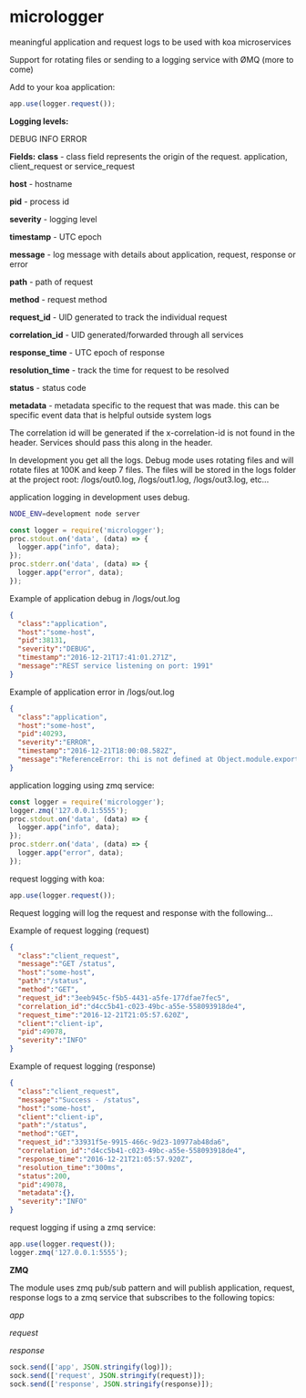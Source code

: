 # micrologger

meaningful application and request logs to be used with koa microservices

Support for rotating files or sending to a logging service with ØMQ (more to come)

Add to your koa application:

```js
app.use(logger.request());
```

**Logging levels:**

DEBUG
INFO
ERROR


**Fields:**
**class** - class field represents the origin of the request. application, client\_request or service\_request

**host** - hostname

**pid** - process id

**severity** - logging level

**timestamp** - UTC epoch

**message** - log message with details about application, request, response or error

**path** - path of request

**method** - request method

**request\_id** - UID generated to track the individual request

**correlation\_id** - UID generated/forwarded through all services

**response\_time** - UTC epoch of response

**resolution\_time** - track the time for request to be resolved

**status** - status code

**metadata** - metadata specific to the request that was made. this can be specific event data that is helpful outside system logs 

The correlation id will be generated if the x-correlation-id is not found in the header. Services should pass this along in the header.

In development you get all the logs. Debug mode uses rotating files and will rotate files at 100K and keep 7 files. The files will be stored in the logs folder at the project root: /logs/out0.log, /logs/out1.log, /logs/out3.log, etc...

application logging in development uses debug. 

```sh
NODE_ENV=development node server
```

```js
const logger = require('micrologger');
proc.stdout.on('data', (data) => { 
  logger.app("info", data);
});
proc.stderr.on('data', (data) => { 
  logger.app("error", data);
});
```

Example of application debug in /logs/out.log

```json
{
  "class":"application",
  "host":"some-host",
  "pid":38131,
  "severity":"DEBUG",
  "timestamp":"2016-12-21T17:41:01.271Z",
  "message":"REST service listening on port: 1991"
}

```

Example of application error in /logs/out.log

```json
{
  "class":"application",
  "host":"some-host",
  "pid":40293,
  "severity":"ERROR",
  "timestamp":"2016-12-21T18:00:08.582Z",
  "message":"ReferenceError: thi is not defined at Object.module.exports.post ...rest of stack trace"
}
```

application logging using zmq service:

```js
const logger = require('micrologger');
logger.zmq('127.0.0.1:5555');
proc.stdout.on('data', (data) => { 
  logger.app("info", data);
});
proc.stderr.on('data', (data) => { 
  logger.app("error", data);
});
```

request logging with koa:

```js
app.use(logger.request());
```

Request logging will log the request and response with the following...

Example of request logging (request)

```json
{
  "class":"client_request",
  "message":"GET /status",
  "host":"some-host",
  "path":"/status",
  "method":"GET",
  "request_id":"3eeb945c-f5b5-4431-a5fe-177dfae7fec5",
  "correlation_id":"d4cc5b41-c023-49bc-a55e-558093918de4",
  "request_time":"2016-12-21T21:05:57.620Z",
  "client":"client-ip",
  "pid":49078,
  "severity":"INFO"
}
```

Example of request logging (response)

```json
{
  "class":"client_request",
  "message":"Success - /status",
  "host":"some-host",
  "client":"client-ip",
  "path":"/status",
  "method":"GET",
  "request_id":"33931f5e-9915-466c-9d23-10977ab48da6",
  "correlation_id":"d4cc5b41-c023-49bc-a55e-558093918de4",
  "response_time":"2016-12-21T21:05:57.920Z",
  "resolution_time":"300ms",
  "status":200,
  "pid":49078,
  "metadata":{},
  "severity":"INFO"
}
```

request logging if using a zmq service:

```js
app.use(logger.request());
logger.zmq('127.0.0.1:5555');
```

**ZMQ**

The module uses zmq pub/sub pattern and will publish application, request, response logs to a zmq service that subscribes to the following topics:

*app*

*request*

*response*

```js
sock.send(['app', JSON.stringify(log)]);
sock.send(['request', JSON.stringify(request)]);
sock.send(['response', JSON.stringify(response)]);
```